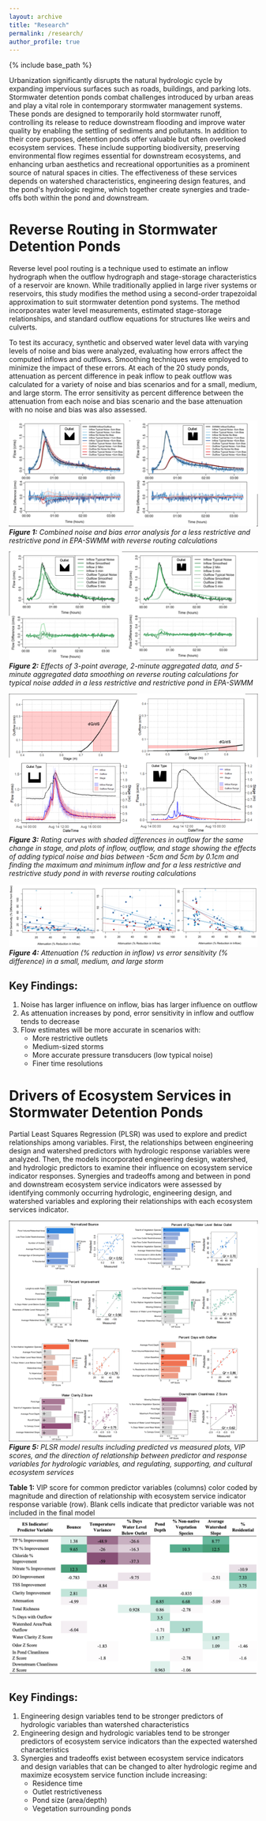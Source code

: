 ```yaml
---
layout: archive
title: "Research"
permalink: /research/
author_profile: true
---
```


{% include base_path %}

Urbanization significantly disrupts the natural hydrologic cycle by expanding impervious surfaces such as roads, buildings, and parking lots. Stormwater detention ponds combat challenges introduced by urban areas and play a vital role in contemporary stormwater management systems. These ponds are designed to temporarily hold stormwater runoff, controlling its release to reduce downstream flooding and improve water quality by enabling the settling of sediments and pollutants. In addition to their core purposes, detention ponds offer valuable but often overlooked ecosystem services. These include supporting biodiversity, preserving environmental flow regimes essential for downstream ecosystems, and enhancing urban aesthetics and recreational opportunities as a prominent source of natural spaces in cities. The effectiveness of these services depends on watershed characteristics, engineering design features, and the pond's hydrologic regime, which together create synergies and trade-offs both within the pond and downstream.

Reverse Routing in Stormwater Detention Ponds
====================

Reverse level pool routing is a technique used to estimate an inflow hydrograph when the outflow hydrograph and stage-storage characteristics of a reservoir are known. While traditionally applied in large river systems or reservoirs, this study modifies the method using a second-order trapezoidal approximation to suit stormwater detention pond systems. The method incorporates water level measurements, estimated stage-storage relationships, and standard outflow equations for structures like weirs and culverts. 

To test its accuracy, synthetic and observed water level data with varying levels of noise and bias were analyzed, evaluating how errors affect the computed inflows and outflows. Smoothing techniques were employed to minimize the impact of these errors. At each of the 20 study ponds, attenuation as percent difference in peak inflow to peak outflow was calculated for a variety of noise and bias scenarios and for a small, medium, and large storm. The error sensitivity as percent difference between the attenuation from each noise and bias scenario and the base attenuation with no noise and bias was also assessed.

![image](../images/swmm.png)
***Figure 1:*** *Combined noise and bias error analysis for a less restrictive and restrictive pond in EPA-SWMM with reverse routing calculations*

![image](../images/swmm_smooth.png)
***Figure 2:*** *Effects of 3-point average, 2-minute aggregated data, and 5-minute aggregated data smoothing on reverse routing calculations for typical noise added in a less restrictive and restrictive pond in EPA-SWMM*

![image](../images/study_ponds.png)
***Figure 3:*** *Rating curves with shaded differences in outflow for the same change in stage, and plots of inflow, outflow, and stage showing the effects of adding typical noise and bias between -5cm and 5cm by 0.1cm and finding the maximum and minimum inflow and for a less restrictive and restrictive study pond in with reverse routing calculations*

![image](../images/attenuation.png)
***Figure 4:*** *Attenuation (% reduction in inflow) vs error sensitivity (% difference) in a small, medium, and large storm*

Key Findings:
------

1.	Noise has larger influence on inflow, bias has larger influence on outflow
2.	As attenuation increases by pond, error sensitivity in inflow and outflow tends to decrease
3.	Flow estimates will be more accurate in scenarios with:
    - More restrictive outlets
    - Medium-sized storms
    - More accurate pressure transducers (low typical noise)
    - Finer time resolutions

Drivers of Ecosystem Services in Stormwater Detention Ponds
=========

Partial Least Squares Regression (PLSR) was used to explore and predict relationships among variables. First, the relationships between engineering design and watershed predictors with hydrologic response variables were analyzed. Then, the models incorporated engineering design, watershed, and hydrologic predictors to examine their influence on ecosystem service indicator responses. Synergies and tradeoffs among and between in pond and downstream ecosystem service indicators were assessed by identifying commonly occurring hydrologic, engineering design, and watershed variables and exploring their relationships with each ecosystem services indicator.

![image](../images/plsr_results.png)
***Figure 5:*** *PLSR model results including predicted vs measured plots, VIP scores, and the direction of relationship between predictor and response variables for hydrologic variables, and regulating, supporting, and cultural ecosystem services*

**Table 1:** VIP score for common predictor variables (columns) color coded by magnitude and direction of relationship with ecosystem service indicator response variable (row). Blank cells indicate that predictor variable was not included in the final model
![image](../images/ES_table.png)

Key Findings:
-----

1.	Engineering design variables tend to be stronger predictors of hydrologic variables than watershed characteristics
2.	Engineering design and hydrologic variables tend to be stronger predictors of ecosystem service indicators than the expected watershed characteristics
3.	Synergies and tradeoffs exist between ecosystem service indicators and design variables that can be changed to alter hydrologic regime and maximize ecosystem service function include increasing:
    - Residence time
    - Outlet restrictiveness
    - Pond size (area/depth)
    - Vegetation surrounding ponds
